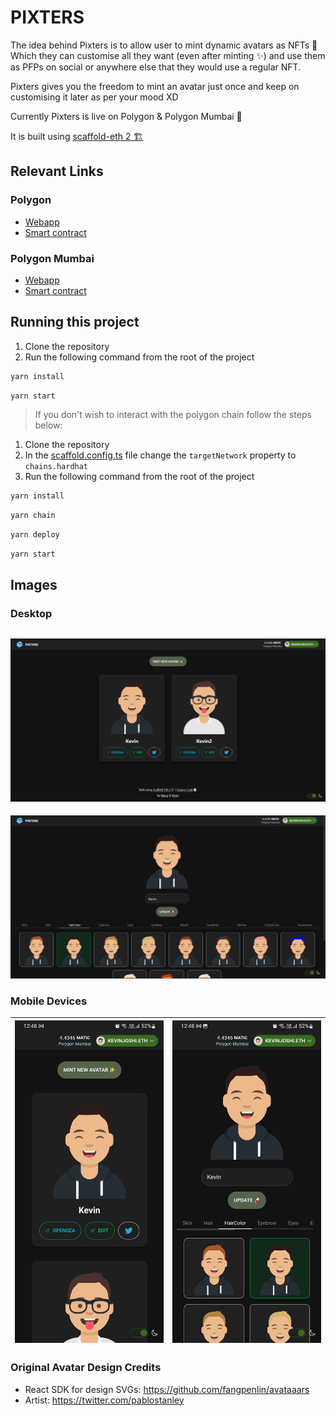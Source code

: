 # PIXTERS

The idea behind Pixters is to allow user to mint dynamic avatars as NFTs 👾 Which they can customise all they want (even after minting ✨) and use them as PFPs on social or anywhere else that they would use a regular NFT.

Pixters gives you the freedom to mint an avatar just once and keep on customising it later as per your mood XD

Currently Pixters is live on Polygon & Polygon Mumbai 🚀

It is built using [scaffold-eth 2 🏗️](https://github.com/scaffold-eth/scaffold-eth-2)

## Relevant Links

### Polygon

- [Webapp](https://pixters.vercel.app/)
- [Smart contract](https://polygonscan.com/address/0xe3aD46c61fB0C845C93D070E73dCED68E47853FE)

### Polygon Mumbai

- [Webapp](https://pixter-oho7orjpf-distroinfinity.vercel.app/)
- [Smart contract](https://mumbai.polygonscan.com/address/0xcb65059572165773684ef5fe318ba301bf299583)

## Running this project

1. Clone the repository
2. Run the following command from the root of the project

```bash
yarn install
```

```bash
yarn start
```

> If you don't wish to interact with the polygon chain follow the steps below:

1. Clone the repository
2. In the [scaffold.config.ts](packages/nextjs/scaffold.config.ts) file change the `targetNetwork` property to `chains.hardhat`
3. Run the following command from the root of the project

```bash
yarn install
```

```bash
yarn chain
```

```bash
yarn deploy
```

```bash
yarn start
```

## Images

### Desktop

![Desktop Home Page](screenshots/ss1.png)
---

![Desktop Edit Page](screenshots/ss2.png)

### Mobile Devices

| ![Mobile Home Page](screenshots/ss3.png) | ![Mobile Edit Page](screenshots/ss4.png) |
|---|---|

### Original Avatar Design Credits
- React SDK for design SVGs: https://github.com/fangpenlin/avataaars
- Artist: https://twitter.com/pablostanley
